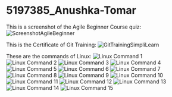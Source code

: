 # 5197385_Anushka-Tomar

This is a screenshot of the Agile Beginner Course quiz:
![ScreenshotAgileBeginner](ScreenshotAgileBeginner.png)

This is the Certificate of Git Training:
![GitTrainingSimpliLearn](GitTrainingSimpliLearn.png)

These are the commands of Linux:
![Linux Command 1](LinuxCommand1.png)
![Linux Command 2](LinuxCommand2.png)
![Linux Command 3](LinuxCommand3.png)
![Linux Command 4](LinuxCommand4.png)
![Linux Command 5](LinuxCommand5.png)
![Linux Command 6](LinuxCommand6.png)
![Linux Command 7](LinuxCommand7.png)
![Linux Command 8](LinuxCommand8.png)
![Linux Command 9](LinuxCommand9.png)
![Linux Command 10](LinuxCommand10.png)
![Linux Command 11](LinuxCommand11.png)
![Linux Command 12](LinuxCommand12.png)
![Linux Command 13](LinuxCommand13.png)
![Linux Command 14](LinuxCommand14.png)
![Linux Command 15](LinuxCommand15.png)